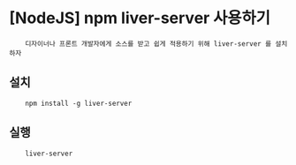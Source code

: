 # [NodeJS] npm liver-server 사용하기

```
    디자이너나 프론트 개발자에게 소스를 받고 쉽게 적용하기 위해 liver-server 를 설치하자
```

## 설치
```
    npm install -g liver-server
```

## 실행
```
    liver-server
```